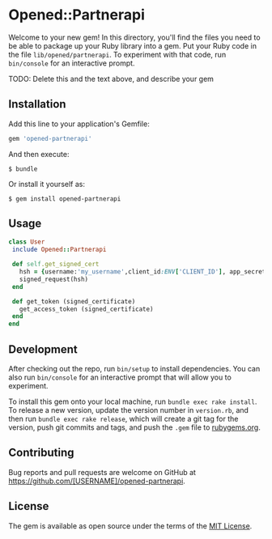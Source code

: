 # Opened::Partnerapi

Welcome to your new gem! In this directory, you'll find the files you need to be able to package up your Ruby library into a gem. Put your Ruby code in the file `lib/opened/partnerapi`. To experiment with that code, run `bin/console` for an interactive prompt.

TODO: Delete this and the text above, and describe your gem

## Installation

Add this line to your application's Gemfile:

```ruby
gem 'opened-partnerapi'
```

And then execute:

    $ bundle

Or install it yourself as:

    $ gem install opened-partnerapi

## Usage
 ```ruby
class User
  include Opened::Partnerapi

  def self.get_signed_cert
    hsh = {username:'my_username',client_id:ENV['CLIENT_ID'], app_secret:ENV['CLIENT_SECRET'] }
    signed_request(hsh)
  end

  def get_token (signed_certificate)
    get_access_token (signed_certificate)
  end
end
```
## Development

After checking out the repo, run `bin/setup` to install dependencies. You can also run `bin/console` for an interactive prompt that will allow you to experiment.

To install this gem onto your local machine, run `bundle exec rake install`. To release a new version, update the version number in `version.rb`, and then run `bundle exec rake release`, which will create a git tag for the version, push git commits and tags, and push the `.gem` file to [rubygems.org](https://rubygems.org).

## Contributing

Bug reports and pull requests are welcome on GitHub at https://github.com/[USERNAME]/opened-partnerapi.


## License

The gem is available as open source under the terms of the [MIT License](http://opensource.org/licenses/MIT).

